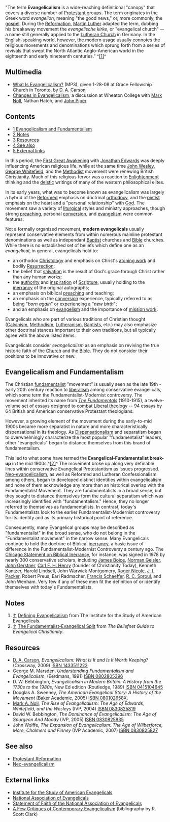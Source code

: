 "The term **Evangelicalism** is a wide-reaching definitional
"canopy" that covers a diverse number of
[Protestant](Protestant "Protestant") groups. The term originates
in the Greek word *evangelion*, meaning "the good news," or, more
commonly, the [gospel](Gospel "Gospel"). During the
[Reformation](Reformation "Reformation"),
[Martin Luther](Martin_Luther "Martin Luther") adapted the term,
dubbing his breakaway movement the *evangelische kirke*, or
"evangelical church" -- a name still generally applied to the
[Lutheran Church](Lutheran "Lutheran") in Germany. In the
English-speaking world, however, the modern usage usually connotes
the religious movements and denominations which sprung forth from a
series of revivals that swept the North Atlantic Anglo-American
world in the eighteenth and early nineteenth centuries."
^[[1]](#note-0)^

## Multimedia

-   [What Is Evangelicalism?](http://mp3.sa-media.com/filearea/21108149255/21108149255.mp3)
    (MP3), given 1-28-08 at Grace Fellowship Church in Toronto, by
    [D. A. Carson](D._A._Carson "D. A. Carson")
-   [Changes in Evangelicalism](http://www.desiringgod.org/ResourceLibrary/MediaPlayer/2750/Audio/),
    a discussion at Wheaton College with
    [Mark Noll](Mark_Noll "Mark Noll"), Nathan Hatch, and
    [John Piper](John_Piper "John Piper")

## Contents

-   [1 Evangelicalism and Fundamentalism](#Evangelicalism_and_Fundamentalism)
-   [2 Notes](#Notes)
-   [3 Resources](#Resources)
-   [4 See also](#See_also)
-   [5 External links](#External_links)

  
In this period, the
[First Great Awakening](Great_awakenings "Great awakenings") with
[Jonathan Edwards](Jonathan_Edwards "Jonathan Edwards") was deeply
influencing American religious life, while at the same time
[John Wesley](John_Wesley "John Wesley"),
[George Whitefield](George_Whitefield "George Whitefield"), and the
[Methodist](Methodism "Methodism") movement were renewing British
Christianity. Much of this religious fervor was a reaction to
[Enlightenment](Enlightenment "Enlightenment") thinking and the
[deistic](Deism "Deism") writings of many of the western
philosophical elites.

In its early years, what was to become known as evangelicalism was
largely a hybrid of the [Reformed](Reformed "Reformed") emphasis on
doctrinal [orthodoxy](Orthodoxy "Orthodoxy"), and the
[pietist](Pietism "Pietism") emphasis on the heart and a "personal
relationship" with [God](God "God"). The movement saw a variety of
[liturgical](Liturgy "Liturgy") styles and ministry approaches,
though strong [preaching](Preaching "Preaching"), personal
[conversion](Conversion "Conversion"), and
[evangelism](Evangelism "Evangelism") were common features.

Not a formally organized movement, **modern evangelicals** usually
represent conservative elements from within numerous mainline
protestant denominations as well as independant
[Baptist](Baptist "Baptist") churches and [Bible](Bible "Bible")
churches. While there is no established set of beliefs which define
one as an *evangelical*, in general, evangelicals hold to:

-   an orthodox [Christology](Christology "Christology") and
    emphasis on Christ's [atoning work](Atonement "Atonement") and
    bodily [Resurrection](Resurrection "Resurrection");
-   the belief that [salvation](Salvation "Salvation") is the
    result of God's grace through Christ rather than any human works;
-   the
    [authority](Authority_of_the_Bible "Authority of the Bible") and
    [inspiration](Inspiration_of_the_Bible "Inspiration of the Bible")
    of [Scripture](Bible "Bible"), usually holding to the
    [inerrancy](Inerrancy "Inerrancy") of the original autographs;
-   an emphasis on biblical [preaching](Preaching "Preaching") and
    teaching;
-   an emphasis on the [conversion](Conversion "Conversion")
    experience, typically referred to as being "*born again*" or
    experiencing a "*new birth*";
-   and an emphasis on [evangelism](Evangelism "Evangelism") and
    the importance of [mission work](Missiology "Missiology").

Evangelicals who are part of various traditions of Christian
thought ([Calvinism](Calvinism "Calvinism"),
[Methodism](Methodism "Methodism"),
[Lutheranism](Lutheran "Lutheran"),
[Baptists](Baptists "Baptists"), etc.) may also emphasize other
doctrinal stances important to their own traditions, but all
typically agree with the above listed items.

Evangelicals consider *evangelicalism* as an emphasis on reviving
the true historic faith of the [Church](Church "Church") and the
[Bible](Bible "Bible"). They do not consider their positions to be
innovative or new.

## Evangelicalism and Fundamentalism

The Christian [fundamentalist](Fundamentalism "Fundamentalism")
"movement" is usually seen as the late 19th - early 20th century
reaction to [liberalism](Liberalism "Liberalism") among
conservative evangelicals, which some term the
Fundamentalist-Modernist controversy. The movement inherited its
name from *[The Fundamentals](The_Fundamentals "The Fundamentals")*
(1910-1915), a twelve-volume set of essays designed to combat
[Liberal theology](Liberalism "Liberalism") -- 94 essays by 64
British and American conservative Protestant theologians.

However, a growing element of the movement during the early-to-mid
1900s became more separatist in nature and more characteristically
dispensational in its theology. As
[Dispensationalism](Dispensationalism "Dispensationalism") and
separatism began to overwhelmingly characterize the most popular
"fundamentalist" leaders, other "evangelicals" began to distance
themselves from this brand of fundamentalism.

This led to what some have termed the
**Evangelical-Fundamentalist break-up** in the mid
1900s.^[[2]](#note-1)^ The movement broke up along very definable
lines within conservative Evangelical Protestantism as issues
progressed.
[Neo-evangelicalism](Neo-evangelicalism "Neo-evangelicalism"), as
well as Reformed and Lutheran Confessionalism among others, began
to developed distinct identities within evangelicalism and none of
them acknowledge any more than an historical overlap with the
Fundamentalist Movement. They are fundamentalists in a broad sense,
but they sought to distance themselves form the cultural separatism
which was increasingly identified with "fundamentalism." Hence,
they no longer referred to themselves as fundamentalists. In
contrast, today's Fundamentalists look to the earlier
Fundamentalist-Modernist controversy for its identity and as its
primary historical point of reference.

Consequently, many Evangelical groups may be described as
"fundamentalist" in the broad sense, who do not belong in the
"Fundamentalist movement" in the narrow sense. Many Evangelicals
continue to hold the doctrine of Biblical
[inerrancy](Inerrancy "Inerrancy"), a basic issue of difference in
the Fundamentalist-Modernist Controversy a century ago. The
[Chicago Statement on Biblical Inerrancy](Chicago_Statement_on_Biblical_Inerrancy "Chicago Statement on Biblical Inerrancy"),
for instance, was signed in 1978 by nearly 300 conservative
scholars, including
[James Boice](James_Montgomery_Boice "James Montgomery Boice"),
[Norman Geisler](Norman_Geisler "Norman Geisler"),
[John Gerstner](John_Gerstner "John Gerstner"),
[Carl F. H. Henry](Carl_F._H._Henry "Carl F. H. Henry") (founder of
Christianity Today), Kenneth Kantzer, Harold Lindsell, John Warwick
Montgomery, [Roger Nicole](Roger_Nicole "Roger Nicole"),
[J. I. Packer](J._I._Packer "J. I. Packer"), Robert Preus, Earl
Radmacher,
[Francis Schaeffer](Francis_Schaeffer "Francis Schaeffer"),
[R. C. Sproul](R._C._Sproul "R. C. Sproul"), and John Wenham. Very
few if any of these men fit the definition of or identify
themselves with today's Fundamentalists.

## Notes

1.  [↑](#ref-0)
    [Defining Evangelicalism](http://www.wheaton.edu/isae/defining_evangelicalism.html)
    from The Institute for the Study of American Evangelicals.
2.  [↑](#ref-1)
    [The Fundamentalist-Evangelical Split](http://www.beliefnet.com/story/167/story_16774_1.html)
    from *The Beliefnet Guide to Evangelical Christianity*.

## Resources

-   [D. A. Carson](D._A._Carson "D. A. Carson"),
    *Evangelicalism: What Is It and Is It Worth Keeping?* (Crossway,
    2009)
    [ISBN 1433511223](http://www.theopedia.com/Special:BookSources/1433511223)
-   George M. Marsden,
    *Understanding Fundamentalism and Evangelicalism.* (Eerdmans, 1991)
    [ISBN 0802805396](http://www.theopedia.com/Special:BookSources/0802805396)
-   D. W. Bebbington,
    *Evangelicalism in Modern Britain: A History from the 1730s to the 1980s*,
    New Ed edition (Routledge, 1989)
    [ISBN 0415104645](http://www.theopedia.com/Special:BookSources/0415104645)
-   Douglas A. Sweeney,
    *The American Evangelical Story: A History of the Movement* (Baker
    Academic, 2005)
    [ISBN 080102658X](http://www.theopedia.com/Special:BookSources/080102658X).
-   [Mark A. Noll](Mark_A._Noll "Mark A. Noll"),
    *The Rise of Evangelicalism: The Age of Edwards, Whitefield, and the Wesleys*
    (IVP, 2004)
    [ISBN 0830825819](http://www.theopedia.com/Special:BookSources/0830825819)
-   David W. Bebbington,
    *The Dominance of Evangelicalism: The Age of Spurgeon And Moody*
    (IVP, 2005)
    [ISBN 0830825835](http://www.theopedia.com/Special:BookSources/0830825835)
-   John Wolffe,
    *The Expansion of Evangelicalism: The Age of Wilberforce, More, Chalmers and Finney*
    (IVP Academic, 2007)
    [ISBN 0830825827](http://www.theopedia.com/Special:BookSources/0830825827)

## See also

-   [Protestant Reformation](Protestant_Reformation "Protestant Reformation")
-   [Neo-evangelicalism](Neo-evangelicalism "Neo-evangelicalism")

## External links

-   [Institute for the Study of American Evangelicals](http://www.wheaton.edu/isae/index.html)
-   [National Association of Evangelicals](http://www.nae.net/)
-   [Statement of Faith of the National Association of Evangelicals](http://www.nae.net/index.cfm?FUSEACTION=nae.statement_of_faith)
-   [A Few Critiques of Contemporary Evangelicalism](http://www.wscal.edu/clark/evangelicalism.php)
    (bibliography by R. Scott Clark)



